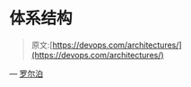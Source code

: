 # 体系结构

> 原文:[https://devops.com/architectures/](https://devops.com/architectures/)

— [罗尔泊](https://devops.com/author/breselman/)